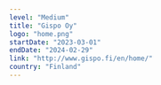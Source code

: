 ```yaml
---
level: "Medium"
title: "Gispo Oy"
logo: "home.png"
startDate: "2023-03-01"
endDate: "2024-02-29"
link: "http://www.gispo.fi/en/home/"
country: "Finland"
---
```

